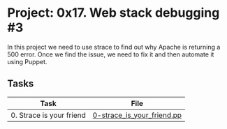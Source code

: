 # Project: 0x17. Web stack debugging #3

In this project we need to use strace to find out why Apache is returning a 500 error. 
Once we find the issue, we need to fix it and then automate it using Puppet.

## Tasks

| Task | File |
| ---- | ---- |
| 0. Strace is your friend | [0-strace_is_your_friend.pp](./0-strace_is_your_friend.pp) |
